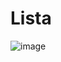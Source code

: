 ﻿# Lista
![image](https://github.com/adrieleaquino/Lista/assets/110426119/39d00fdf-462a-4d73-9e4e-b574baa58273)
